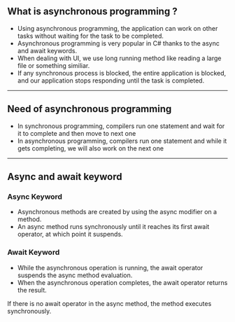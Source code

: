 ## What is asynchronous programming ?
- Using asynchronous programming, the application can work on other tasks without waiting for the task to be completed.
- Asynchronous programming is very popular in C# thanks to the async and await keywords.
- When dealing with UI, we use long running method like reading a large file or something similiar.
- If any synchronous process is blocked, the entire application is blocked, and our application stops responding until the task is completed.
---

## Need of asynchronous programming
- In synchronous programming, compilers run one statement and wait for it to complete and then move to next one
- In asynchronous programming, compilers run one statement and while it gets completing, we will also work on the next one
---

## Async and await keyword

### Async Keyword
- Asynchronous methods are created by using the async modifier on a method.
- An async method runs synchronously until it reaches its first await operator, at which point it suspends.

### Await Keyword
- While the asynchronous operation is running, the await operator suspends the async method evaluation.
- When the asynchronous operation completes, the await operator returns the result.

If there is no await operator in the async method, the method executes synchronously.
